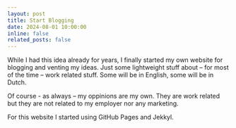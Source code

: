 ```yaml
---
layout: post
title: Start Blogging
date: 2024-08-01 10:00:00
inline: false
related_posts: false
---
```


While I had this idea already for years, I finally started my own website for blogging and venting my ideas. Just some lightweight stuff about – for most of the time – work related stuff. Some will be in English, some will be in Dutch.

Of course - as always – my oppinions are my own. They are work related but they are not related to my employer nor any marketing.

For this website I started using GitHub Pages and Jekkyl.
